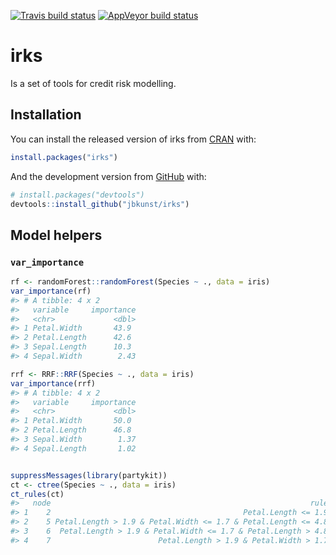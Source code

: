 
<!-- README.md is generated from README.Rmd. Please edit that file -->
[![Travis build status](https://travis-ci.org/jbkunst/irks.svg?branch=master)](https://travis-ci.org/jbkunst/irks) [![AppVeyor build status](https://ci.appveyor.com/api/projects/status/github/jbkunst/irks?branch=master&svg=true)](https://ci.appveyor.com/project/jbkunst/irks)

irks
====

Is a set of tools for credit risk modelling.

Installation
------------

You can install the released version of irks from [CRAN](https://CRAN.R-project.org) with:

``` r
install.packages("irks")
```

And the development version from [GitHub](https://github.com/) with:

``` r
# install.packages("devtools")
devtools::install_github("jbkunst/irks")
```

Model helpers
-------------

### `var_importance`

``` r
rf <- randomForest::randomForest(Species ~ ., data = iris)
var_importance(rf)
#> # A tibble: 4 x 2
#>   variable     importance
#>   <chr>             <dbl>
#> 1 Petal.Width       43.9 
#> 2 Petal.Length      42.6 
#> 3 Sepal.Length      10.3 
#> 4 Sepal.Width        2.43

rrf <- RRF::RRF(Species ~ ., data = iris)
var_importance(rrf)
#> # A tibble: 4 x 2
#>   variable     importance
#>   <chr>             <dbl>
#> 1 Petal.Width       50.0 
#> 2 Petal.Length      46.8 
#> 3 Sepal.Width        1.37
#> 4 Sepal.Length       1.02


suppressMessages(library(partykit))
ct <- ctree(Species ~ ., data = iris)
ct_rules(ct)
#>   node                                                          rule
#> 1    2                                           Petal.Length <= 1.9
#> 2    5 Petal.Length > 1.9 & Petal.Width <= 1.7 & Petal.Length <= 4.8
#> 3    6  Petal.Length > 1.9 & Petal.Width <= 1.7 & Petal.Length > 4.8
#> 4    7                        Petal.Length > 1.9 & Petal.Width > 1.7
```
